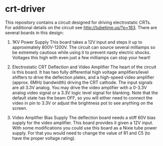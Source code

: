 crt-driver
==========

This repository contains a circuit designed for driving electrostatic CRTs.
For additional details on the circuit see http://tubetime.us/?p=183.
There are several boards in this design:

1. 1KV Power Supply
  This board takes a 12V input and steps it up to approximately 800V-1200V.
  The circuit can source several milliamps so be extremely cautious while
  using it to prevent nasty electric shocks. Voltages this high with even
  just a few milliamps can stop your heart!

2. Electrostatic CRT Deflection and Video Amplifier
  The heart of the circuit is this board. It has two fully differential
  high voltage amplifiers/level shifters to drive the deflection plates,
  and a high-speed video amplifier (approx. 6MHz bandwidth) driving the
  CRT cathode. The input signals are all 3.3V analog. You may drive the
  video amplifier with a 0-3.3V analog video signal or a 3.3V logic level
  signal for blanking. Note that the default state has the beam OFF, so
  you will either need to connect the video in pin to 3.3V or adjust the
  brightness pot to see anything on the screen.

3. Video Amplifier Bias Supply
  The deflection board needs a stiff 60V bias supply for the video
  amplifier. This board provides it given a 12V input. With some
  modifications you could use this board as a Nixie tube power supply.
  For that you would need to change the value of R1 and C5 (to have the
  proper voltage rating).


